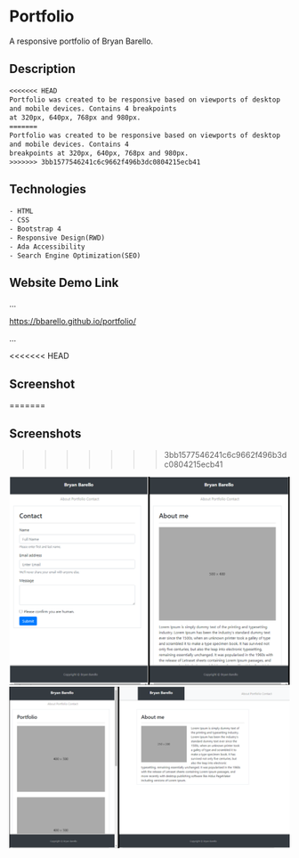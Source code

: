 # Portfolio

A responsive portfolio of Bryan Barello.

## Description

```
<<<<<<< HEAD
Portfolio was created to be responsive based on viewports of desktop and mobile devices. Contains 4 breakpoints 
at 320px, 640px, 768px and 980px. 
=======
Portfolio was created to be responsive based on viewports of desktop and mobile devices. Contains 4 
breakpoints at 320px, 640px, 768px and 980px. 
>>>>>>> 3bb1577546241c6c9662f496b3dc0804215ecb41

```

## Technologies

```
- HTML
- CSS
- Bootstrap 4
- Responsive Design(RWD)
- Ada Accessibility
- Search Engine Optimization(SEO)

```
##  Website Demo Link


...

https://bbarello.github.io/portfolio/

...



<<<<<<< HEAD
## Screenshot
=======
## Screenshots
>>>>>>> 3bb1577546241c6c9662f496b3dc0804215ecb41

![Responsive](portfolio1.png)
![Responsive and Desktop](portfolio2.png)
